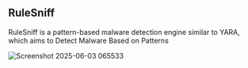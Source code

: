 ## RuleSniff
RuleSniff is a pattern-based malware detection engine similar to YARA, which aims to Detect Malware Based on Patterns

![Screenshot 2025-06-03 065533](https://github.com/user-attachments/assets/df6958a8-072e-4341-a0ba-92bf811c8848)
